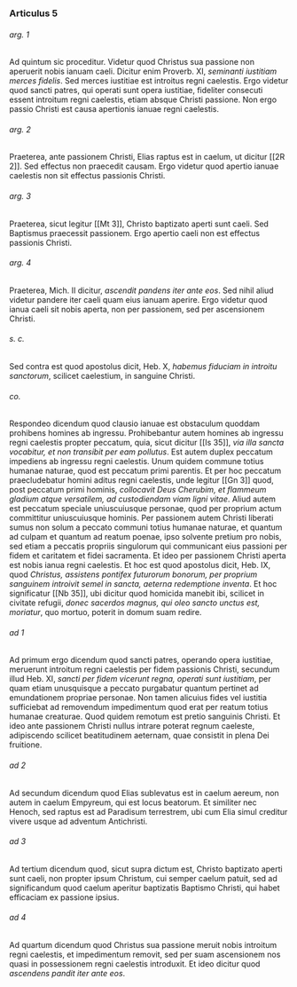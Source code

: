 ### Articulus 5

###### arg. 1
Ad quintum sic proceditur. Videtur quod Christus sua passione non aperuerit nobis ianuam caeli. Dicitur enim Proverb. XI, *seminanti iustitiam merces fidelis*. Sed merces iustitiae est introitus regni caelestis. Ergo videtur quod sancti patres, qui operati sunt opera iustitiae, fideliter consecuti essent introitum regni caelestis, etiam absque Christi passione. Non ergo passio Christi est causa apertionis ianuae regni caelestis.

###### arg. 2
Praeterea, ante passionem Christi, Elias raptus est in caelum, ut dicitur [[2R 2]]. Sed effectus non praecedit causam. Ergo videtur quod apertio ianuae caelestis non sit effectus passionis Christi.

###### arg. 3
Praeterea, sicut legitur [[Mt 3]], Christo baptizato aperti sunt caeli. Sed Baptismus praecessit passionem. Ergo apertio caeli non est effectus passionis Christi.

###### arg. 4
Praeterea, Mich. II dicitur, *ascendit pandens iter ante eos*. Sed nihil aliud videtur pandere iter caeli quam eius ianuam aperire. Ergo videtur quod ianua caeli sit nobis aperta, non per passionem, sed per ascensionem Christi.

###### s. c.
Sed contra est quod apostolus dicit, Heb. X, *habemus fiduciam in introitu sanctorum*, scilicet caelestium, in sanguine Christi.

###### co.
Respondeo dicendum quod clausio ianuae est obstaculum quoddam prohibens homines ab ingressu. Prohibebantur autem homines ab ingressu regni caelestis propter peccatum, quia, sicut dicitur [[Is 35]], *via illa sancta vocabitur, et non transibit per eam pollutus*. Est autem duplex peccatum impediens ab ingressu regni caelestis. Unum quidem commune totius humanae naturae, quod est peccatum primi parentis. Et per hoc peccatum praecludebatur homini aditus regni caelestis, unde legitur [[Gn 3]] quod, post peccatum primi hominis, *collocavit Deus Cherubim, et flammeum gladium atque versatilem, ad custodiendam viam ligni vitae*. Aliud autem est peccatum speciale uniuscuiusque personae, quod per proprium actum committitur uniuscuiusque hominis. Per passionem autem Christi liberati sumus non solum a peccato communi totius humanae naturae, et quantum ad culpam et quantum ad reatum poenae, ipso solvente pretium pro nobis, sed etiam a peccatis propriis singulorum qui communicant eius passioni per fidem et caritatem et fidei sacramenta. Et ideo per passionem Christi aperta est nobis ianua regni caelestis. Et hoc est quod apostolus dicit, Heb. IX, quod *Christus, assistens pontifex futurorum bonorum, per proprium sanguinem introivit semel in sancta, aeterna redemptione inventa*. Et hoc significatur [[Nb 35]], ubi dicitur quod homicida manebit ibi, scilicet in civitate refugii, *donec sacerdos magnus, qui oleo sancto unctus est, moriatur*, quo mortuo, poterit in domum suam redire.

###### ad 1
Ad primum ergo dicendum quod sancti patres, operando opera iustitiae, meruerunt introitum regni caelestis per fidem passionis Christi, secundum illud Heb. XI, *sancti per fidem vicerunt regna, operati sunt iustitiam*, per quam etiam unusquisque a peccato purgabatur quantum pertinet ad emundationem propriae personae. Non tamen alicuius fides vel iustitia sufficiebat ad removendum impedimentum quod erat per reatum totius humanae creaturae. Quod quidem remotum est pretio sanguinis Christi. Et ideo ante passionem Christi nullus intrare poterat regnum caeleste, adipiscendo scilicet beatitudinem aeternam, quae consistit in plena Dei fruitione.

###### ad 2
Ad secundum dicendum quod Elias sublevatus est in caelum aereum, non autem in caelum Empyreum, qui est locus beatorum. Et similiter nec Henoch, sed raptus est ad Paradisum terrestrem, ubi cum Elia simul creditur vivere usque ad adventum Antichristi.

###### ad 3
Ad tertium dicendum quod, sicut supra dictum est, Christo baptizato aperti sunt caeli, non propter ipsum Christum, cui semper caelum patuit, sed ad significandum quod caelum aperitur baptizatis Baptismo Christi, qui habet efficaciam ex passione ipsius.

###### ad 4
Ad quartum dicendum quod Christus sua passione meruit nobis introitum regni caelestis, et impedimentum removit, sed per suam ascensionem nos quasi in possessionem regni caelestis introduxit. Et ideo dicitur quod *ascendens pandit iter ante eos*.

